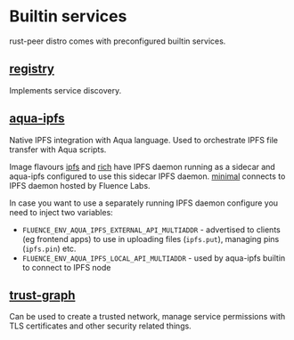 # Builtin services

rust-peer distro comes with preconfigured builtin services.

## [registry](https://github.com/fluencelabs/registry)

Implements service discovery.

## [aqua-ipfs](https://github.com/fluencelabs/aqua-ipfs)

Native IPFS integration with Aqua language. Used to orchestrate IPFS file
transfer with Aqua scripts.

Image flavours [ipfs](flavours.md#ipfs) and [rich](flavours.md#rich) have IPFS daemon
running as a sidecar and aqua-ipfs configured to use this sidecar IPFS daemon.
[minimal](flavours.md#minimal) connects to IPFS daemon hosted by Fluence Labs.

In case you want to use a separately running IPFS daemon configure you need to
inject two variables:

- `FLUENCE_ENV_AQUA_IPFS_EXTERNAL_API_MULTIADDR` - advertised to clients (eg
  frontend apps) to use in uploading files (`ipfs.put`), managing pins
  (`ipfs.pin`) etc.
- `FLUENCE_ENV_AQUA_IPFS_LOCAL_API_MULTIADDR` - used by aqua-ipfs builtin to
  connect to IPFS node

## [trust-graph](https://github.com/fluencelabs/trust-graph)

Can be used to create a trusted network, manage service permissions with TLS
certificates and other security related things.
